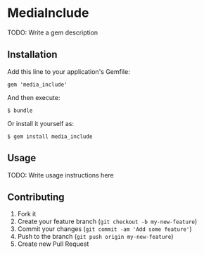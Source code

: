 # MediaInclude

TODO: Write a gem description

## Installation

Add this line to your application's Gemfile:

    gem 'media_include'

And then execute:

    $ bundle

Or install it yourself as:

    $ gem install media_include

## Usage

TODO: Write usage instructions here

## Contributing

1. Fork it
2. Create your feature branch (`git checkout -b my-new-feature`)
3. Commit your changes (`git commit -am 'Add some feature'`)
4. Push to the branch (`git push origin my-new-feature`)
5. Create new Pull Request
